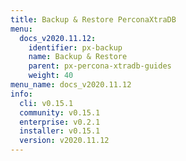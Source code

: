 ```yaml
---
title: Backup & Restore PerconaXtraDB
menu:
  docs_v2020.11.12:
    identifier: px-backup
    name: Backup & Restore
    parent: px-percona-xtradb-guides
    weight: 40
menu_name: docs_v2020.11.12
info:
  cli: v0.15.1
  community: v0.15.1
  enterprise: v0.2.1
  installer: v0.15.1
  version: v2020.11.12
---
```


